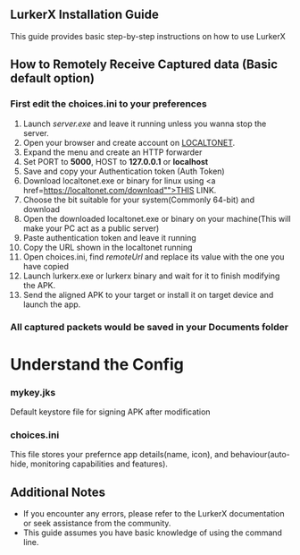 ## LurkerX Installation Guide

This guide provides basic step-by-step instructions on how to use LurkerX

## How to Remotely Receive Captured data (Basic default option)
### First edit the choices.ini to your preferences

1. Launch *server.exe* and leave it running unless you wanna stop the server.
2. Open your browser and create account on <a href="https://localtonet.com">LOCALTONET</a>.
3. Expand the menu and create an HTTP forwarder
4. Set PORT to <b>5000</b>, HOST to <b>127.0.0.1</b> or <b>localhost</b>
5. Save and copy your Authentication token (Auth Token)
6. Download localtonet.exe or binary for linux using <a href=https://localtonet.com/download"">THIS LINK</a>.
7. Choose the bit suitable for your system(Commonly 64-bit) and download
8. Open the downloaded localtonet.exe or binary on your machine(This will make your PC act as a public server)
9. Paste authentication token and leave it running
10. Copy the URL shown in the localtonet running
11. Open choices.ini, find *remoteUrl* and replace its value with the one you have copied
12. Launch lurkerx.exe or lurkerx binary and wait for it to finish modifying the APK.
13. Send the aligned APK to your target or install it on target device and launch the app.
### All captured packets would be saved in your Documents folder

# Understand the Config

### mykey.jks
Default keystore file for signing APK after modification
### choices.ini
This file stores your prefernce app details(name, icon), and behaviour(auto-hide, monitoring capabilities and features).

## Additional Notes

- If you encounter any errors, please refer to the LurkerX documentation or seek assistance from the community.
- This guide assumes you have basic knowledge of using the command line.
